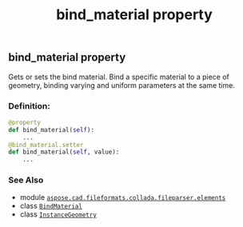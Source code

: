 ﻿---
title: bind_material property
second_title: Aspose.CAD for Python via .NET API References
description: 
type: docs
weight: 30
url: /aspose.cad.fileformats.collada.fileparser.elements/instancegeometry/bind_material/
is_root: false
---

## bind_material property


Gets or sets the bind material.
Bind a specific material to a piece of geometry, binding varying and uniform parameters at the same time.
### Definition:
```python
@property
def bind_material(self):
    ...
@bind_material.setter
def bind_material(self, value):
    ...
```

### See Also
* module [`aspose.cad.fileformats.collada.fileparser.elements`](../../)
* class [`BindMaterial`](/cad/python-net/aspose.cad.fileformats.collada.fileparser.elements/bindmaterial)
* class [`InstanceGeometry`](/cad/python-net/aspose.cad.fileformats.collada.fileparser.elements/instancegeometry)
